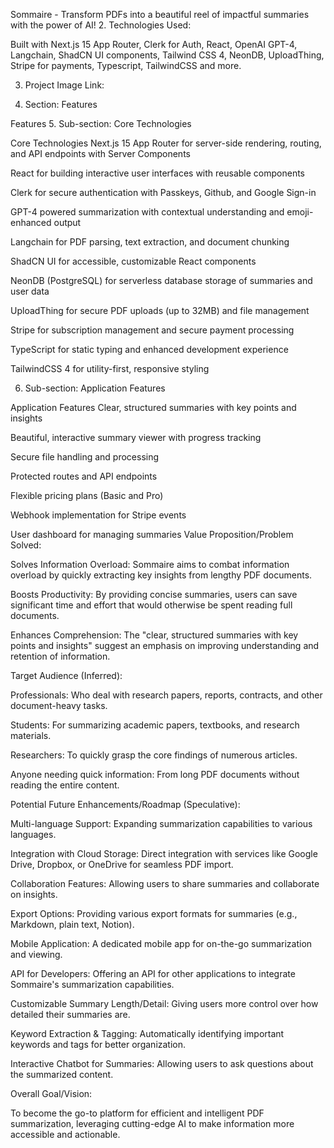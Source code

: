Sommaire - Transform PDFs into a beautiful reel of impactful summaries with the power of AI! 2. Technologies Used:

Built with Next.js 15 App Router, Clerk for Auth, React, OpenAI GPT-4, Langchain, ShadCN UI components, Tailwind CSS 4, NeonDB, UploadThing, Stripe for payments, Typescript, TailwindCSS and more.

3. Project Image Link:

4. Section: Features

Features 5. Sub-section: Core Technologies

Core Technologies
Next.js 15 App Router for server-side rendering, routing, and API endpoints with Server Components

React for building interactive user interfaces with reusable components

Clerk for secure authentication with Passkeys, Github, and Google Sign-in

GPT-4 powered summarization with contextual understanding and emoji-enhanced output

Langchain for PDF parsing, text extraction, and document chunking

ShadCN UI for accessible, customizable React components

NeonDB (PostgreSQL) for serverless database storage of summaries and user data

UploadThing for secure PDF uploads (up to 32MB) and file management

Stripe for subscription management and secure payment processing

TypeScript for static typing and enhanced development experience

TailwindCSS 4 for utility-first, responsive styling

6. Sub-section: Application Features

Application Features
Clear, structured summaries with key points and insights

Beautiful, interactive summary viewer with progress tracking

Secure file handling and processing

Protected routes and API endpoints

Flexible pricing plans (Basic and Pro)

Webhook implementation for Stripe events

User dashboard for managing summaries
Value Proposition/Problem Solved:

Solves Information Overload: Sommaire aims to combat information overload by quickly extracting key insights from lengthy PDF documents.

Boosts Productivity: By providing concise summaries, users can save significant time and effort that would otherwise be spent reading full documents.

Enhances Comprehension: The "clear, structured summaries with key points and insights" suggest an emphasis on improving understanding and retention of information.

Target Audience (Inferred):

Professionals: Who deal with research papers, reports, contracts, and other document-heavy tasks.

Students: For summarizing academic papers, textbooks, and research materials.

Researchers: To quickly grasp the core findings of numerous articles.

Anyone needing quick information: From long PDF documents without reading the entire content.

Potential Future Enhancements/Roadmap (Speculative):

Multi-language Support: Expanding summarization capabilities to various languages.

Integration with Cloud Storage: Direct integration with services like Google Drive, Dropbox, or OneDrive for seamless PDF import.

Collaboration Features: Allowing users to share summaries and collaborate on insights.

Export Options: Providing various export formats for summaries (e.g., Markdown, plain text, Notion).

Mobile Application: A dedicated mobile app for on-the-go summarization and viewing.

API for Developers: Offering an API for other applications to integrate Sommaire's summarization capabilities.

Customizable Summary Length/Detail: Giving users more control over how detailed their summaries are.

Keyword Extraction & Tagging: Automatically identifying important keywords and tags for better organization.

Interactive Chatbot for Summaries: Allowing users to ask questions about the summarized content.

Overall Goal/Vision:

To become the go-to platform for efficient and intelligent PDF summarization, leveraging cutting-edge AI to make information more accessible and actionable.
